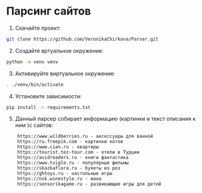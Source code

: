 # Парсинг сайтов
1. Скачайте проект:<br>
```bash
git clone https://github.com/VeronikaChirkova/Parser.git
```
2. Создайте вртуальное окружение:<br>
```bash
python -m venv venv
```
3. Активируйте виртуальное окружение:<br>
```bash
. ./venv/bin/activate
```
4. Установите зависимости:<br>
```bash
pip install -r requirements.txt
```
5. Данный парсер собирает информацию (картинки и текст описания к ним )с сайтов:<br>
```text
    https://www.wildberries.ru - аксессуары для ванной
    https://ru.freepik.com - картинки котов
    https://www.cian.ru - квартиры
    https://tourist.tez-tour.com - отели в Турции
    https://avidreaders.ru - книги фантастика
    https://www.tvigle.ru - популярные фильмы
    https://skazkaflora.ru - букеты из роз
    https://ghtoys.ru - настольные игры
    https://nsk.winestyle.ru - вина
    https://sensorikagame.ru - развивающие игры для детей